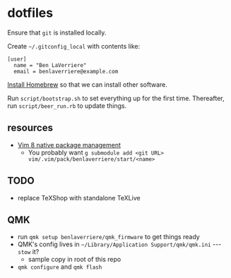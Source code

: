 # dotfiles

Ensure that `git` is installed locally.

Create `~/.gitconfig_local` with contents like:

```
[user]
  name = "Ben LaVerriere"
  email = benlaverriere@example.com
```

[Install Homebrew](https://brew.sh/) so that we can install other software.

Run `script/bootstrap.sh` to set everything up for the first time.
Thereafter, run `script/beer_run.rb` to update things.

## resources

- [Vim 8 native package management](https://shapeshed.com/vim-packages/)
  - You probably want `g submodule add <git URL> vim/.vim/pack/benlaverriere/start/<name>`


## TODO

- replace TeXShop with standalone TeXLive

## QMK

- run `qmk setup benlaverriere/qmk_firmware` to get things ready
- QMK's config lives in `~/Library/Application Support/qmk/qmk.ini` --- `stow` it?
  - sample copy in root of this repo
- `qmk configure` and `qmk flash`
